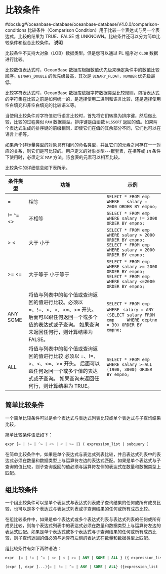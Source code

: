 比较条件 
=========================
#docslug#/oceanbase-database/oceanbase-database/V4.0.0/comparison-conditions
比较条件（Comparison Condition）用于比较一个表达式与另一个表达式，比较的结果为 TRUE、FALSE 或 UNKNOWN。比较条件还可以分为简单比较条件和组合比较条件。
**说明**



比较条件不支持大对象（LOB）数据类型。但是您可以通过 PL 程序对 `CLOB` 数据进行比较。

比较数值表达式时，OceanBase 数据库根据数值优先级来确定条件中的数值比较顺序。`BINARY_DOUBLE` 的优先级最高，其次是 `BINARY_FLOAT`，`NUMBER` 优先级最低。

比较字符表达式时，OceanBase 数据库依据字符数据类型比较规则，包括表达式的字符集在比较之前是如何统一的，是选择使用二进制和语言比较，还是选择使用空白填充和非空白填充的比较语义等。

当使用比较条件对字符值进行语言比较时，首先将它们转换为排序键，然后做比较，比较的过程类似 `RAW` 数据类型。排序键是由函数 `NLSSORT` 返回的值。如果两个表达式生成的排序键的前缀相同，即使它们在值的其余部分不同，它们也可以在语言上相等。

如果两个非标量类型的对象具有相同的命名类型，并且它们的元素之间存在一一对应的关系，则它们是可比较的。用户定义的对象类型---嵌套表，在相等或 `IN` 条件下使用时，必须定义 `MAP` 方法。嵌套表的元素可以相互比较。

比较条件的详细信息如下表所示。


|                    条件类型                     |                                                         功能                                                         |                                                                示例                                                                |
|---------------------------------------------|--------------------------------------------------------------------------------------------------------------------|----------------------------------------------------------------------------------------------------------------------------------|
| =                                           | 相等                                                                                                                 | `SELECT * FROM emp WHERE   salary = 2000 ORDER BY empno;`                                                                        |
| != \^= \<\> | 不相等                                                                                                                | `SELECT * FROM emp WHERE salary != 2000 ORDER BY empno;`                                                                         |
| \> \<                       | 大于 小于                                                                                              | `SELECT * FROM emp WHERE salary > 2000 ORDER BY empno;` `SELECT * FROM emp WHERE salary < 2000 ORDER BY empno;`  |
| \>= \<=                     | 大于等于 小于等于                                                                                          | `SELECT * FROM emp WHERE salary >= 2000 ORDER BY empno;` `SELECT * FROM emp WHERE salary <=2000 ORDER BY empno;` |
| ANY SOME                    | 将值与列表中的每个值或查询返回的值进行比较。必须以 =、!=、\>、\<、\<=、\>= 开头。 后面可以跟任何返回一个或多个值的表达式或子查询。 如果查询未返回任何行，则计算结果为 FALSE。 | `SELECT * FROM emp WHERE `           `salary = ANY (SELECT salary FROM emp     WHERE deptno = 30) ORDER BY empno;`               |
| ALL                                         | 将值与列表中的每个值或查询返回的值进行比较 必须以 =、!=、\>、\<、\<=、\>= 开头。 后面可以跟任何返回一个或多个值的表达式或子查询。 如果查询未返回任何行，则计算结果为 TRUE。  | `SELECT * FROM emp WHERE salary >=ALL (1900, 3000) ORDER BY empno;`                                                              |



简单比较条件 
---------------------------

一个简单比较条件可以是单个表达式与表达式列表比较或单个表达式与子查询结果比较。

简单比较条件语法如下：

```sql
expr {= | != | ^= | <> | < | >= |} ( expression_list | subquery )
```



在简单比较条件中，如果是单个表达式与表达式列表比较，并且表达式列表中的表达式必须在数量和数据类型上与运算符左边的表达式匹配。如果是单个表达式与子查询的值比较，则子查询返回的值必须与运算符左侧的表达式在数量和数据类型上匹配。

组比较条件 
--------------------------

一个组比较条件可以是单个表达式与表达式列表或子查询结果的任何或所有成员比较，也可以是多个表达式与表达式列表或子查询结果的任何或所有成员比较。

在组比较条件中，如果是单个表达式或多个表达式列表与表达式列表的任何或所有成员比较，则每个表达式列表中的表达式必须在数量和数据类型上与运算符左边的表达式匹配。如果是单个表达式或多个表达式与子查询结果的任何或所有成员比较，则子查询返回的值必须与运算符左侧的表达式在数量和数据类型上匹配。

组比较条件有如下两种语法：

```sql
expr  {= | != | ^= | <> | < | >= | ANY | SOME | ALL } ({ expression_list | subquery})
```



```sql
(expr [, expr ]...){= | != | ^= | ANY | SOME | ALL} ({expression_list  [, expression_list ]... |subquery})
```



